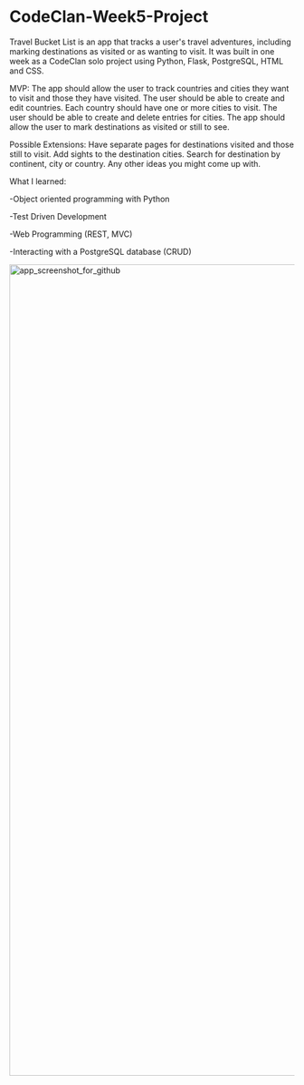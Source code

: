 # CodeClan-Week5-Project
Travel Bucket List is an app that tracks a user's travel adventures, including marking destinations as visited or as wanting to visit. It was built in one week as a CodeClan solo project using Python, Flask, PostgreSQL, HTML and CSS.

MVP:
The app should allow the user to track countries and cities they want to visit and those they have visited.
The user should be able to create and edit countries.
Each country should have one or more cities to visit.
The user should be able to create and delete entries for cities.
The app should allow the user to mark destinations as visited or still to see.

Possible Extensions:
Have separate pages for destinations visited and those still to visit.
Add sights to the destination cities.
Search for destination by continent, city or country.
Any other ideas you might come up with.

What I learned:

-Object oriented programming with Python

-Test Driven Development

-Web Programming (REST, MVC)

-Interacting with a PostgreSQL database (CRUD)

<img width="1431" alt="app_screenshot_for_github" src="https://user-images.githubusercontent.com/89013717/146583250-97b9ac78-3baa-4fb5-98bd-58abdae9e92e.png">
